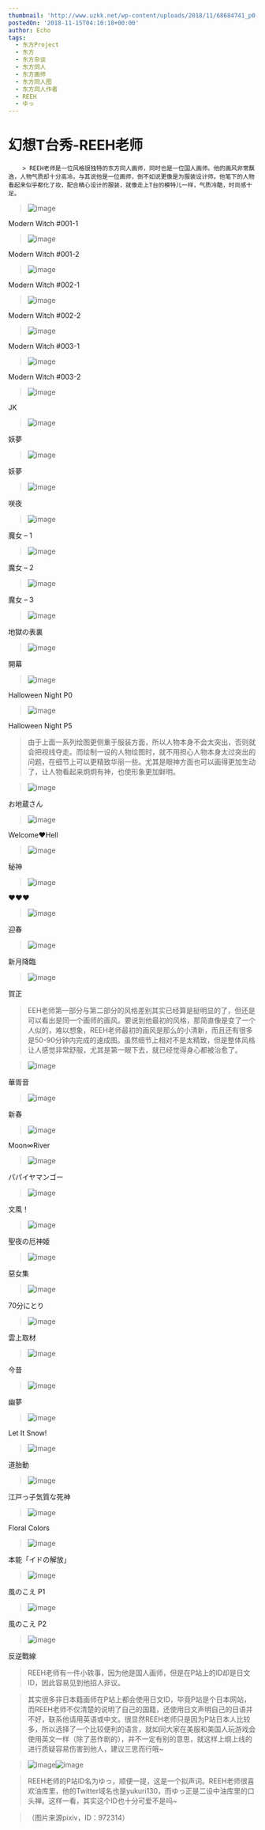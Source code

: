 ```yaml
---
thumbnail: 'http://www.uzkk.net/wp-content/uploads/2018/11/68684741_p0-825x510.jpg'
postedOn: '2018-11-15T04:10:18+00:00'
author: Echo
tags:
  - 东方Project
  - 东方
  - 东方杂谈
  - 东方同人
  - 东方画师
  - 东方同人图
  - 东方同人作者
  - REEH
  - ゆっ
---
```


# 幻想T台秀-REEH老师

		> REEH老师是一位风格很独特的东方同人画师，同时也是一位国人画师。他的画风非常飘逸，人物气质却十分高冷，与其说他是一位画师，倒不如说更像是为服装设计师。他笔下的人物看起来似乎都化了妆，配合精心设计的服装，就像走上T台的模特儿一样，气质冷酷，时尚感十足。

> 

> ![image](http://www.uzkk.net/wp-content/uploads/2018/11/68670778_p0-1024x664.jpg)

Modern Witch #001-1

> ![image](http://www.uzkk.net/wp-content/uploads/2018/11/68670778_p1-768x1024.jpg)

Modern Witch #001-2

> ![image](http://www.uzkk.net/wp-content/uploads/2018/11/68684741_p0-1024x664.jpg)

Modern Witch #002-1

> ![image](http://www.uzkk.net/wp-content/uploads/2018/11/68684741_p1-768x1024.jpg)

Modern Witch #002-2

> ![image](http://www.uzkk.net/wp-content/uploads/2018/11/68698293_p0-1024x664.jpg)

Modern Witch #003-1

> ![image](http://www.uzkk.net/wp-content/uploads/2018/11/68698293_p1-768x1024.jpg)

Modern Witch #003-2

> ![image](http://www.uzkk.net/wp-content/uploads/2018/11/66176690_p0-683x1024.jpg)

JK

> ![image](http://www.uzkk.net/wp-content/uploads/2018/11/69432545_p0-819x1024.jpg)

妖夢

> ![image](http://www.uzkk.net/wp-content/uploads/2018/11/63411172_p0.jpg)

妖夢

> ![image](http://www.uzkk.net/wp-content/uploads/2018/11/63610834_p0.jpg)

咲夜

> ![image](http://www.uzkk.net/wp-content/uploads/2018/11/57095082_p0.jpg)

魔女 – 1

> ![image](http://www.uzkk.net/wp-content/uploads/2018/11/57194428_p0.jpg)

魔女 – 2

> ![image](http://www.uzkk.net/wp-content/uploads/2018/11/57329727_p0.jpg)

魔女 – 3

> ![image](http://www.uzkk.net/wp-content/uploads/2018/11/55133574_p0.jpg)

地獄の表裏

> ![image](http://www.uzkk.net/wp-content/uploads/2018/11/58023976_p0.jpg)

開幕

> ![image](http://www.uzkk.net/wp-content/uploads/2018/11/65685312_p0-1024x379.jpg)

Halloween Night P0

> ![image](http://www.uzkk.net/wp-content/uploads/2018/11/65685312_p5-683x1024.jpg)

Halloween Night P5

> 由于上面一系列绘图更侧重于服装方面，所以人物本身不会太突出，否则就会把视线夺走。而绘制一设的人物绘图时，就不用担心人物本身太过突出的问题，在细节上可以更精致华丽一些。尤其是眼神方面也可以画得更加生动了，让人物看起来炯炯有神，也使形象更加鲜明。

> ![image](http://www.uzkk.net/wp-content/uploads/2018/11/64355104_p0.jpg)

お地蔵さん

> ![image](http://www.uzkk.net/wp-content/uploads/2018/11/52076540_p0.jpg)

Welcome❤Hell

> ![image](http://www.uzkk.net/wp-content/uploads/2018/11/64364064_p0-548x1024.jpg)

秘神

> ![image](http://www.uzkk.net/wp-content/uploads/2018/11/55061587_p0.jpg)

♥♥♥

> ![image](http://www.uzkk.net/wp-content/uploads/2018/11/61154394_p0.jpg)

迎春

> ![image](http://www.uzkk.net/wp-content/uploads/2018/11/50317861_p0.jpg)

新月降臨

> ![image](http://www.uzkk.net/wp-content/uploads/2018/11/54444173_p0.jpg)

賀正

> EEH老师第一部分与第二部分的风格差别其实已经算是挺明显的了，但还是可以看出是同一个画师的画风。要说到他最初的风格，那简直像是变了一个人似的，难以想象，REEH老师最初的画风是那么的小清新，而且还有很多是50-90分钟内完成的速成图。虽然细节上相对不是太精致，但是整体风格让人感觉非常舒服，尤其是第一眼下去，就已经觉得身心都被治愈了。

> ![image](http://www.uzkk.net/wp-content/uploads/2018/11/47379195_p0-1024x640.png)

華胥音

> ![image](http://www.uzkk.net/wp-content/uploads/2018/11/48838385_p0.png)

新春

> ![image](http://www.uzkk.net/wp-content/uploads/2018/11/46620365_p0-1024x717.png)

Moon∞River

> ![image](http://www.uzkk.net/wp-content/uploads/2018/11/49948776_p0-1024x819.jpg)

パパイヤマンゴー

> ![image](http://www.uzkk.net/wp-content/uploads/2018/11/41175432_p0-768x1024.jpg)

文風！

> ![image](http://www.uzkk.net/wp-content/uploads/2018/11/47696152_p0-563x1024.png)

聖夜の厄神姬

> ![image](http://www.uzkk.net/wp-content/uploads/2018/11/46713918_p0.png)

惡女集

> ![image](http://www.uzkk.net/wp-content/uploads/2018/11/45308493_p0.png)

70分にとり

> ![image](http://www.uzkk.net/wp-content/uploads/2018/11/46265752_p0-683x1024.png)

雲上取材

> ![image](http://www.uzkk.net/wp-content/uploads/2018/11/46423479_p0.png)

今昔

> ![image](http://www.uzkk.net/wp-content/uploads/2018/11/46522623_p0.png)

幽夢

> ![image](http://www.uzkk.net/wp-content/uploads/2018/11/40474957_p0-585x1024.jpg)

Let It Snow!

> ![image](http://www.uzkk.net/wp-content/uploads/2018/11/45031625_p0-857x1024.png)

道胎動

> ![image](http://www.uzkk.net/wp-content/uploads/2018/11/38203389_p0-775x1024.jpg)

江戸っ子気質な死神

> ![image](http://www.uzkk.net/wp-content/uploads/2018/11/39151306_p0.jpg)

Floral Colors

> ![image](http://www.uzkk.net/wp-content/uploads/2018/11/38256891_p0-1024x768.jpg)

本能「イドの解放」

> ![image](http://www.uzkk.net/wp-content/uploads/2018/11/36991058_p1.jpg)

風のこえ P1

> ![image](http://www.uzkk.net/wp-content/uploads/2018/11/36991058_p2.jpg)

風のこえ P2

> ![image](http://www.uzkk.net/wp-content/uploads/2018/11/39371098_p0-788x1024.jpg)

反逆戰線

> REEH老师有一件小轶事，因为他是国人画师，但是在P站上的ID却是日文ID，因此容易见到他招人非议。

> 其实很多非日本籍画师在P站上都会使用日文ID，毕竟P站是个日本网站，而REEH老师不仅清楚的说明了自己的国籍，还使用日文声明自己的日语并不好，联系他请用英语或中文。很显然REEH老师只是因为P站日本人比较多，所以选择了一个比较便利的语言，就如同大家在美服和美国人玩游戏会使用英文一样（除了恶作剧的），并不一定有别的意思，就这样上纲上线的进行质疑容易伤害到他人，建议三思而行哦~

> ![image](http://www.uzkk.net/wp-content/uploads/2018/11/QQ图片20180605114135.gif)![image](http://www.uzkk.net/wp-content/uploads/2018/11/chigua.gif)

> REEH老师的P站ID名为ゆっ，顺便一提，这是一个拟声词。REEH老师很喜欢油库里，他的Twitter域名也是yukuri130，而ゆっ正是二设中油库里的口头禅。这样一看，其实这个ID也十分可爱不是吗~

> （图片来源pixiv，ID：972314）

	